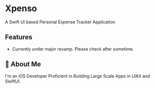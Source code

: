 
# Xpenso

A Swift UI based Personal Expense Tracker Application

## Features

- Currently under major revamp. Please check after sometime.



## 🚀 About Me
I'm an iOS Developer Proficient in Building Large Scale Apps in UiKit and SwiftUI.
